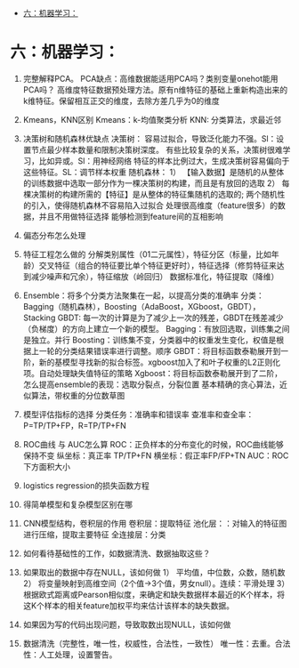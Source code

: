 <!-- TOC -->

- [六：机器学习：](#六机器学习)

<!-- /TOC -->
# 六：机器学习：
1.	完整解释PCA。 PCA缺点：高维数据能适用PCA吗？类别变量onehot能用PCA吗？
高维度特征数据预处理方法。原有n维特征的基础上重新构造出来的k维特征。保留相互正交的维度，去除方差几乎为0的维度
2.	Kmeans，KNN区别
Kmeans：k-均值聚类分析
KNN: 分类算法，求最近邻
3.	决策树和随机森林优缺点
决策树：
容易过拟合，导致泛化能力不强。Sl：设置节点最少样本数量和限制决策树深度。
有些比较复杂的关系，决策树很难学习，比如异或。Sl：用神经网络
特征的样本比例过大，生成决策树容易偏向于这些特征。SL：调节样本权重
随机森林：
1）	【输入数据】是随机的从整体的训练数据中选取一部分作为一棵决策树的构建，而且是有放回的选取
2）	每棵决策树的构建所需的【特征】是从整体的特征集随机的选取的;
两个随机性的引入，使得随机森林不容易陷入过拟合
处理很高维度（feature很多）的数据，并且不用做特征选择
能够检测到feature间的互相影响
4.	偏态分布怎么处理
5.	特征工程怎么做的
分解类别属性（01二元属性），特征分区（标量，比如年龄）交叉特征（组合的特征要比单个特征更好时），特征选择（修剪特征来达到减少噪声和冗余），特征缩放（岭回归） 数据标准化，特征提取（降维）
6.	Ensemble：将多个分类方法聚集在一起，以提高分类的准确率
分类：Bagging（随机森林），Boosting（AdaBoost，XGboost，GBDT），Stacking
GBDT: 每一次的计算是为了减少上一次的残差，GBDT在残差减少（负梯度）的方向上建立一个新的模型。
Bagging：有放回选取，训练集之间是独立。并行
Boosting：训练集不变，分类器中的权重发生变化，权值是根据上一轮的分类结果错误率进行调整。顺序
GBDT：将目标函数泰勒展开到一阶，新的基模型寻找新的拟合标签。xgboost加入了和叶子权重的L2正则化项。自动处理缺失值特征的策略
Xgboost：将目标函数泰勒展开到了二阶，
怎么提高ensemble的表现：选取分裂点，分裂位置
基本精确的贪心算法，近似算法，带权重的分位数草图
7.	模型评估指标的选择
分类任务：准确率和错误率
查准率和查全率：P=TP/TP+FP，R=TP/TP+FN
8.	ROC曲线 与 AUC怎么算
ROC：正负样本的分布变化的时候，ROC曲线能够保持不变
     纵坐标：真正率 TP/TP+FN
     横坐标：假正率FP/FP+TN
AUC：ROC下方面积大小
9.	logistics regression的损失函数方程
10.	得简单模型和复杂模型区别在哪

11.	CNN模型结构，卷积层的作用
卷积层：提取特征
池化层：：对输入的特征图进行压缩，提取主要特征
全连接层：分类
12.	如何看待基础性的工作，如数据清洗、数据抽取这些？
13.	如果取出的数据中存在NULL，该如何做
1）	平均值，中位数，众数，随机数
2）	将变量映射到高维空间（2个值->3个值，男女null）。连续：平滑处理
3）	根据欧式距离或Pearson相似度，来确定和缺失数据样本最近的K个样本，将这K个样本的相关feature加权平均来估计该样本的缺失数据。
14.	如果因为写的代码出现问题，导致取数出现NULL，该如何做
5.	数据清洗（完整性，唯一性，权威性，合法性，一致性）
唯一性：去重。合法性：人工处理，设置警告。